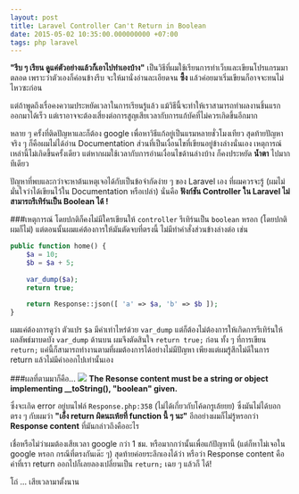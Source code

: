 ```yaml
---
layout: post
title: Laravel Controller Can't Return in Boolean
date: 2015-05-02 10:35:00.000000000 +07:00
tags: php laravel
---
```

**"รีบ ๆ เรียน ดูแค่ตัวอย่างแล้วก็เอาไปทำเองบ้าง"** เป็นวิธีที่ผมใช้เรียนการทำเว็บและเขียนโปรแกรมมาตลอด เพราะว่าตัวเองก็ค่อนข้างรีบ จะให้มานั่งอ่านละเอียดจน **ซึ้ง** แล้วค่อยมาเริ่มเขียนก็อาจจะทนไม่ไหวซะก่อน

แต่ถ้าพูดถึงเรื่อคงความประหยัดเวลาในการเรียนรู้แล้ว แม้วิธีนี้จะทำให้เราสามารถทำผลงานชิ้นแรกออกมาได้เร็ว แต่เราอาจจะต้องเสี่ยงต่อการสูญเสียเวลากับการแก้บัคที่ไม่ควรเกิดขึ้นอีกมาก

หลาย ๆ ครั้งที่ติดปัญหาและก็ต้อง google เพื่อหาวิธีแก้อยู่เป็นแรมหลายชั่วโมงเทียว สุดท้ายปัญหาจริง ๆ ก็คือผมไม่ได้อ่าน Documentation ส่วนที่เป็นเงื่อนไขที่เขียนอยู่ข้างล่างนั่นเอง เหตุการณ์เหล่านี้ไม่เกิดขึ้นครั้งเดียว แต่หากผมใช้เวลากับการอ่านเงื่อนไขด้านล่างบ้าง ก็คงประหยัด **น้ำตา** ไปมากทีเดียว

ปัญหาที่พบและกว่าจะหาต้นเหตุเจอได้กับเป็นข้อจำกัดง่าย ๆ ของ Laravel เอง ที่ผมควรจะรู้ (ผมไม่มั่นใจว่าได้เขียนไว้ใน Documentation หรือเปล่า) นั่นคือ **ฟังก์ชัน Controller ใน Laravel ไม่สามารถรีเทิร์นเป็น Boolean ได้ !**

###เหตุการณ์
โดยปกติก็คงไม่มีใครเขียนให้ `controller` รีเทิร์นเป็น `boolean` หรอก (โดยปกติผมก็ไม่) แต่ตอนนั้นผมแค่ต้องการให้มันตัดจบที่ตรงนี้ ไม่มีทำคำสั่งส่วนข้างล่างต่อ เช่น

```php
public function home() {
	$a = 10;
	$b = $a + 5;
	
	var_dump($a);
	return true;
	
	return Response::json([ 'a' => $a, 'b' => $b ]);
}
```

ผมแค่ต้องการดูว่า ตัวแปร `$a` มีค่าเท่าไหร่ด้วย `var_dump` แต่ก็ต้องไม่ต้องการให้เกิดการรีเทิร์นให้ผลลัพธ์มาบดบัง `var_dump` ด้านบน ผมจึงตัดสินใจ `return true;` ก่อน ทั้ง ๆ ที่การเขียน `return;` แค่นี้ก็สามารถทำงานตามที่ผมต้องการได้อย่างไม่มีปัญหา เพียงแต่ผมรู้สึกไม่ดีในการ return แล้วไม่มีค่าออกไปเท่านั้นเอง

###ผลที่ตามมาก็คือ...
![](/content/images/2016/07/laravel-return-boolean.png)
**The Resonse content must be a string or object implementing __toString(), "boolean" given.**  

ซึ่งจะเกิด error อยู่บนไฟล์ ```Response.php:358``` (ไม่ได้เกี่ยวกับโค้ดกรูเล้ยยย) ซึ่งมันไม่ได้บอกตรง ๆ กับผมว่า **"เอ็ง return ผิดนะเห้ยที่ function นี้ ๆ นะ"** อีกอย่างผมก็ไม่รู้หรอกว่า **Response content** ที่มันกล่าวถึงคืออะไร

เชื่อหรือไม่ว่าผมต้องเสียเวลา google กว่า 1 ชม. หรือมากกว่านั้นเพื่อแก้ปัญหานี้ (แต่ก็หาไม่เจอใน google หรอก กรณีที่ตรงกันเด๊ะ ๆ) สุดท้ายค่อยระลึกเองได้ว่า หรือว่า Response content คือ ค่าที่เรา return ออกไปก็เลยลองเปลี่ยนเป็น ```return;``` เฉย ๆ แล้วก็ ได้! 

โถ่ ... เสียเวลามาตั้งนาน



